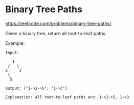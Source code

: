 # Binary Tree Paths

https://leetcode.com/problems/binary-tree-paths/

Given a binary tree, return all root-to-leaf paths.

Example:
```
Input:

   1
 /   \
2     3
 \
  5

Output: ["1->2->5", "1->3"]

Explanation: All root-to-leaf paths are: 1->2->5, 1->3
```